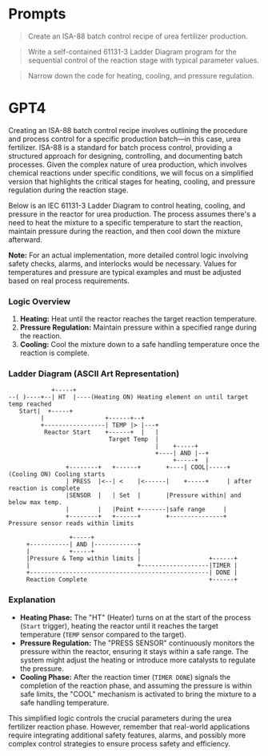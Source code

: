 # Prompts

> Create an ISA-88 batch control recipe of urea fertilizer production.

> Write a self-contained 61131-3 Ladder Diagram program for the sequential control of the reaction stage with typical parameter values.

> Narrow down the code for heating, cooling, and pressure regulation.

# GPT4

Creating an ISA-88 batch control recipe involves outlining the procedure and process control for a specific production batch—in this case, urea fertilizer. ISA-88 is a standard for batch process control, providing a structured approach for designing, controlling, and documenting batch processes. Given the complex nature of urea production, which involves chemical reactions under specific conditions, we will focus on a simplified version that highlights the critical stages for heating, cooling, and pressure regulation during the reaction stage.

Below is an IEC 61131-3 Ladder Diagram to control heating, cooling, and pressure in the reactor for urea production. The process assumes there's a need to heat the mixture to a specific temperature to start the reaction, maintain pressure during the reaction, and then cool down the mixture afterward.

**Note:** For an actual implementation, more detailed control logic involving safety checks, alarms, and interlocks would be necessary. Values for temperatures and pressure are typical examples and must be adjusted based on real process requirements.

### Logic Overview
1. **Heating:** Heat until the reactor reaches the target reaction temperature.
2. **Pressure Regulation:** Maintain pressure within a specified range during the reaction.
3. **Cooling:** Cool the mixture down to a safe handling temperature once the reaction is complete.

### Ladder Diagram (ASCII Art Representation)

```
            +-----+                                                                             
--( )----+--| HT  |----(Heating ON) Heating element on until target temp reached                 
   Start|  +-----+                                                                             
         |                 +------+--+                                                         
         +-----------------| TEMP |> |---+                                                     
          Reactor Start    +------+  |   |                                               
                            Target Temp  |                                                     
                                         |    +-----+                                          
                                         +----| AND |--+                                       
                                              +-----+  |                                       
                +--------+   +------+       +----| COOL|-----+ (Cooling ON) Cooling starts
                | PRESS  |<--| <    |<------|    +-----+     | after reaction is complete
                |SENSOR  |   | Set  |       |Pressure within| and below max temp.
                |        |   |Point +-------|safe range     |                                   
                +--------+   +------+       +---------------+                                   
Pressure sensor reads within limits                                                                       
                                                                                                
                 +-----+                                                                        
     +-----------| AND |------------+                                                          
     |           +-----+            |                                                          
     |Pressure & Temp within limits |                   +------+                               
     |                              +-------------------|TIMER |                               
     +--------------------------------------------------| DONE |                               
     Reaction Complete                                  +------+                               
```

### Explanation
- **Heating Phase:** The "HT" (Heater) turns on at the start of the process (`Start` trigger), heating the reactor until it reaches the target temperature (`TEMP` sensor compared to the target). 
- **Pressure Regulation:** The "PRESS SENSOR" continuously monitors the pressure within the reactor, ensuring it stays within a safe range. The system might adjust the heating or introduce more catalysts to regulate the pressure.
- **Cooling Phase:** After the reaction timer (`TIMER DONE`) signals the completion of the reaction phase, and assuming the pressure is within safe limits, the "COOL" mechanism is activated to bring the mixture to a safe handling temperature.

This simplified logic controls the crucial parameters during the urea fertilizer reaction phase. However, remember that real-world applications require integrating additional safety features, alarms, and possibly more complex control strategies to ensure process safety and efficiency.
